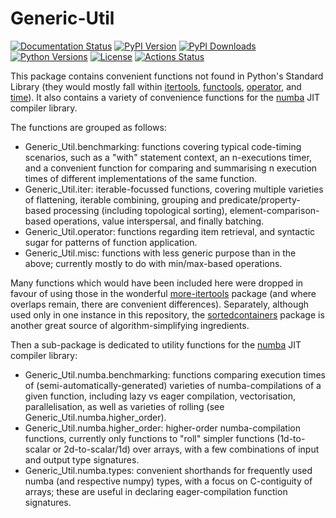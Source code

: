 # Generic-Util

[![Documentation Status][rtd-badge]][rtd-link]
[![PyPI Version][pypi-version]][pypi-link]
[![PyPI Downloads][pypi-downloads-badge]][pypi-downloads-link]
[![Python Versions][python-versions-badge]][python-versions-link]
[![License][license-badge]][license-link]
[![Actions Status][actions-badge]][actions-link]

[//]: # ([![Conda-Forge][conda-badge]][conda-link])
[//]: # ([![PyPI platforms][pypi-platforms]][pypi-link])
[//]: # ([![GitHub Discussion][github-discussions-badge]][github-discussions-link])
[//]: # ([![Gitter][gitter-badge]][gitter-link])

This package contains convenient functions not found in Python's Standard Library
(they would mostly fall within
[itertools](https://docs.python.org/3/library/itertools.html),
[functools](https://docs.python.org/3/library/functools.html),
[operator](https://docs.python.org/3/library/operator.html), and
[time](https://docs.python.org/3/library/time.html)).
It also contains a variety of convenience functions for the
[numba](https://numba.pydata.org/) JIT compiler library.

The functions are grouped as follows:
- Generic_Util.benchmarking: functions covering typical code-timing scenarios,
    such as a "with" statement context, an n-executions timer,
    and a convenient function for comparing and summarising n execution times of different implementations
    of the same function.
- Generic_Util.iter: iterable-focussed functions, covering multiple varieties of
    flattening, iterable combining,
    grouping and predicate/property-based processing (including topological sorting),
    element-comparison-based operations, value interspersal, and finally batching.
- Generic_Util.operator: functions regarding item retrieval, and syntactic sugar for patterns of function application.
- Generic_Util.misc: functions with less generic purpose than in the above; currently mostly to do with min/max-based operations.

Many functions which would have been included here were dropped in favour of using those in the wonderful
[more-itertools](https://github.com/more-itertools/more-itertools) package
(and where overlaps remain, there are convenient differences).
Separately, although used only in one instance in this repository,
the [sortedcontainers](https://grantjenks.com/docs/sortedcontainers/) package is another great
source of algorithm-simplifying ingredients.

Then a sub-package is dedicated to utility functions for the [numba](https://numba.pydata.org/) JIT compiler library:
- Generic_Util.numba.benchmarking: functions comparing execution times of (semi-automatically-generated) varieties of
    numba-compilations of a given function, including
    lazy vs eager compilation, vectorisation, parallelisation, as well as varieties of rolling (see Generic_Util.numba.higher_order).
- Generic_Util.numba.higher_order: higher-order numba-compilation functions, currently only functions to "roll" simpler functions
  (1d-to-scalar or 2d-to-scalar/1d) over arrays, with a few combinations of input and output type signatures.
- Generic_Util.numba.types: convenient shorthands for frequently used numba (and respective numpy) types, with a focus on
    C-contiguity of arrays; these are useful in declaring eager-compilation function signatures.



<!-- prettier-ignore-start -->
[actions-badge]:            https://github.com/T-Flet/Generic-Util/workflows/CI/badge.svg
[actions-link]:             https://github.com/T-Flet/Generic-Util/actions
[conda-badge]:              https://img.shields.io/conda/vn/conda-forge/Generic-Util
[conda-link]:               https://github.com/conda-forge/Generic-Util-feedstock
[github-discussions-badge]: https://img.shields.io/static/v1?label=Discussions&message=Ask&color=blue&logo=github
[github-discussions-link]:  https://github.com/T-Flet/Generic-Util/discussions
[gitter-badge]:             https://badges.gitter.im/https://github.com/T-Flet/Generic-Util/community.svg
[gitter-link]:              https://gitter.im/https://github.com/T-Flet/Generic-Util/community?utm_source=badge&utm_medium=badge&utm_campaign=pr-badge
[pypi-link]:                https://pypi.org/project/Generic-Util/
[pypi-platforms]:           https://img.shields.io/pypi/pyversions/Generic-Util
[pypi-version]:             https://img.shields.io/pypi/v/Generic-Util
[pypi-downloads-badge]:     https://pepy.tech/badge/Generic-Util
[pypi-downloads-link]:      https://pepy.tech/project/Generic-Util
[python-versions-badge]:    https://img.shields.io/pypi/pyversions/Generic-Util.svg
[python-versions-link]:     https://pypi.python.org/pypi/Generic-Util/
[rtd-badge]:                https://readthedocs.org/projects/Generic-Util/badge/?version=latest
[rtd-link]:                 https://Generic-Util.readthedocs.io/en/latest/?badge=latest
[license-badge]:            https://img.shields.io/pypi/l/Generic-Util.svg
[license-link]:             https://github.com/T-Flet/Generic-Util/blob/master/LICENSE

<!-- prettier-ignore-end -->

